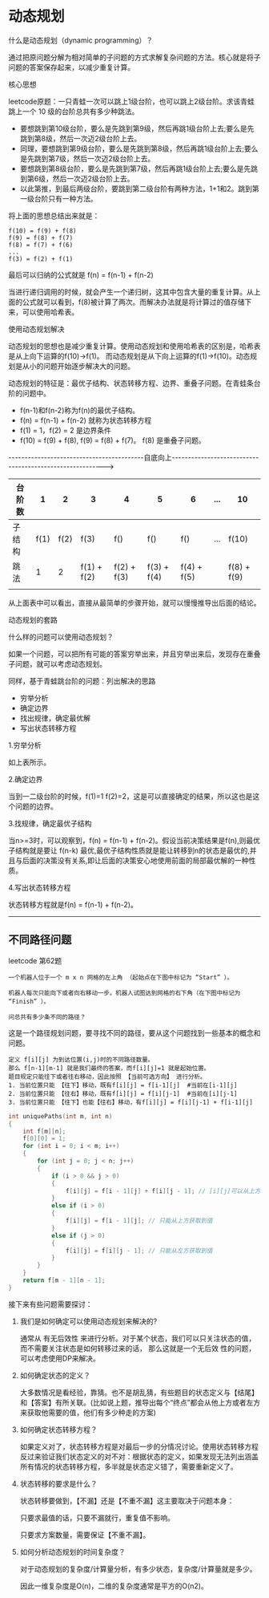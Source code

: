 # 动态规划

什么是动态规划（dynamic programming）？

通过把原问题分解为相对简单的子问题的方式求解复杂问题的方法。核心就是将子问题的答案保存起来，以减少重复计算。

核心思想

leetcode原题：一只青蛙一次可以跳上1级台阶，也可以跳上2级台阶。求该青蛙跳上一个 10 级的台阶总共有多少种跳法。

- 要想跳到第10级台阶，要么是先跳到第9级，然后再跳1级台阶上去;要么是先跳到第8级，然后一次迈2级台阶上去。
- 同理，要想跳到第9级台阶，要么是先跳到第8级，然后再跳1级台阶上去;要么是先跳到第7级，然后一次迈2级台阶上去。
- 要想跳到第8级台阶，要么是先跳到第7级，然后再跳1级台阶上去;要么是先跳到第6级，然后一次迈2级台阶上去。
- 以此第推，到最后两级台阶，要跳到第二级台阶有两种方法，1+1和2。跳到第一级台阶只有一种方法。

将上面的思想总结出来就是：

```
f(10) = f(9) + f(8)
f(9) = f(8) + f(7)
f(8) = f(7) + f(6)
...
f(3) = f(2) + f(1)
```

最后可以归纳的公式就是 f(n) = f(n-1) + f(n-2)

当进行递归调用的时候，就会产生一个递归树，这其中包含大量的重复计算。从上面的公式就可以看到，f(8)被计算了两次。而解决办法就是将计算过的值存储下来，可以使用哈希表。

使用动态规划解决

动态规划的思想也是减少重复计算。使用动态规划和使用哈希表的区别是，哈希表是从上向下运算的f(10)->f(1)。 而动态规划是从下向上运算的f(1)->f(10)。动态规划是从小的问题开始逐步解决大的问题。

动态规划的特征是：最优子结构、状态转移方程、边界、重叠子问题。在青蛙条台阶的问题中。

- f(n-1)和f(n-2)称为f(n)的最优子结构。
- f(n) = f(n-1) + f(n-2) 就称为状态转移方程
- f(1) = 1，f(2) = 2 是边界条件
- f(10) = f(9) + f(8), f(9) = f(8) + f(7)。 f(8) 是重叠子问题。

------------------------------------------自底向上--------------------------------------------------------->

| 台阶数 | 1    | 2    | 3           | 4           | 5           | 6           | ...  | 10          |
| ------ | ---- | ---- | ----------- | ----------- | ----------- | ----------- | ---- | ----------- |
| 子结构 | f(1) | f(2) | f(3)        | f()         | f()         | f()         | ...  | f(10)       |
| 跳法   | 1    | 2    | f(1) + f(2) | f(2) + f(3) | f(3) + f(4) | f(4) + f(5) |      | f(8) + f(9) |
|        |      |      |             |             |             |             |      |             |

从上面表中可以看出，直接从最简单的步骤开始，就可以慢慢推导出后面的结论。



动态规划的套路

什么样的问题可以使用动态规划？

如果一个问题，可以把所有可能的答案穷举出来，并且穷举出来后，发现存在重叠子问题，就可以考虑动态规划。

同样，基于青蛙跳台阶的问题：列出解决的思路

- 穷举分析
- 确定边界
- 找出规律，确定最优解
- 写出状态转移方程

1.穷举分析

如上表所示。

2.确定边界

当到一二级台阶的时候，f(1)=1  f(2)=2，这是可以直接确定的结果，所以这也是这个问题的边界。

3.找规律，确定最优子结构

当n>=3时，可以观察到，f(n) = f(n-1) + f(n-2)。假设当前决策结果是f(n),则最优子结构就是要让 f(n-k) 最优,最优子结构性质就是能让转移到n的状态是最优的,并且与后面的决策没有关系,即让后面的决策安心地使用前面的局部最优解的一种性质。

4.写出状态转移方程

状态转移方程就是f(n) = f(n-1) + f(n-2)。

------

## 不同路径问题

leetcode 第62题

```
一个机器人位于一个 m x n 网格的左上角 （起始点在下图中标记为 “Start” ）。

机器人每次只能向下或者向右移动一步。机器人试图达到网格的右下角（在下图中标记为 “Finish” ）。

问总共有多少条不同的路径？
```

这是一个路径规划问题，要寻找不同的路径，要从这个问题找到一些基本的概念和问题。

```
定义 f[i][j] 为到达位置(i,j)时的不同路径数量。
那么 f[n-1][m-1] 就是我们最终的答案，而f[i][j]=1 就是起始位置。
题目规定只能往下或者往右移动，因此按照 【当前可选方向】 进行分析。
1. 当前位置只能 【往下】移动，既有f[i][j] = f[i-1][j]  #当前在[i-1][j]
2. 当前位置只能 【往右】移动，既有f[i][j] = f[i][j-1]  #当前在[i][j-1]
3. 当前位置只能 【往下】也能【往右】移动，有f[i][j] = f[i][j-1] + f[i-1][j]
```

```c
int uniquePaths(int m, int n)
{
    int f[m][n];
    f[0][0] = 1;
    for (int i = 0; i < m; i++)
    {
        for (int j = 0; j < n; j++)
        {
            if (i > 0 && j > 0)
            {
                f[i][j] = f[i - 1][j] + f[i][j - 1]; // [i][j]可以从上方和左方获取到值
            }
            else if (i > 0)
            {
                f[i][j] = f[i - 1][j]; // 只能从上方获取到值
            }
            else if (j > 0)
            {
                f[i][j] = f[i][j - 1]; // 只能从左方获取到值
            }
        }
    }
    return f[m - 1][n - 1];
}
```

接下来有些问题需要探讨：

1. 我们是如何确定可以使用动态规划来解决的?

   通常从 有无后效性 来进行分析。对于某个状态，我们可以只关注状态的值，而不需要关注状态是如何转移过来的话， 那么这就是一个无后效 性的问题，可以考虑使用DP来解决。

2. 如何确定状态的定义？

   大多数情况是看经验，靠猜。也不是胡乱猜，有些题目的状态定义与【结尾】和【答案】有所关联。(比如说上题，推导出每个“终点”都会从他上方或者左方来获取他需要的值，他们有多少种走的方案)

3. 如何确定状态转移方程？

   如果定义对了，状态转移方程是对最后一步的分情况讨论。使用状态转移方程反过来验证我们状态定义的对不对：根据状态的定义，如果发现无法列出涵盖所有情况的状态转移方程，多半就是状态定义错了，需要重新定义了。

4. 状态转移的要求是什么？

   状态转移要做到，【不漏】还是【不重不漏】这主要取决于问题本身：

   只要求最值的话，只要不漏就行，重复值不影响。

   只要求方案数量，需要保证【不重不漏】。

5. 如何分析动态规划的时间复杂度？

   对于动态规划的复杂度/计算量分析，有多少状态，复杂度/计算量就是多少。

   因此一维复杂度是O(n)，二维的复杂度通常是平方的O(n2)。

   



















